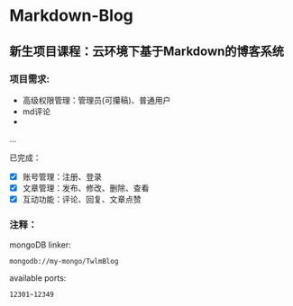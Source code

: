 # Markdown-Blog
## 新生项目课程：云环境下基于Markdown的博客系统

### 项目需求:
- 高级权限管理：管理员(可攥稿)、普通用户
- md评论  
- 
...  

已完成：
 - [x] 账号管理：注册、登录
 - [x] 文章管理：发布、修改、删除、查看
 - [x] 互动功能：评论、回复、文章点赞

### 注释：
mongoDB linker:
```
mongodb://my-mongo/TwlmBlog
```
available ports:
```
12301~12349
```